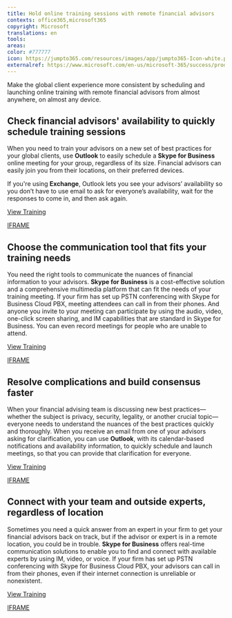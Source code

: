 ```yaml
---
title: Hold online training sessions with remote financial advisors
contexts: office365,microsoft365
copyright: Microsoft
translations: en
tools: 
areas: 
color: #777777
icon: https://jumpto365.com/resources/images/app/jumpto365-Icon-white.png
externalref: https://www.microsoft.com/en-us/microsoft-365/success/productivitylibrary/hold-online-training-sessions-with-remote-financial-advisors
---
```

Make the global client experience more consistent by scheduling and launching online training with remote financial advisors from almost anywhere, on almost any device.


## Check financial advisors' availability to quickly schedule training sessions

When you need to train your advisors on a new set of best practices for your global clients, use **Outlook** to easily schedule a **Skype for Business** online meeting for your group, regardless of its size. Financial advisors can easily join you from their locations, on their preferred devices.

If you're using **Exchange**, Outlook lets you see your advisors’ availability so you don’t have to use email to ask for everyone’s availability, wait for the responses to come in, and then ask again.

[View Training](https://support.office.com/article/Schedule-a-meeting-with-other-people-5C9877BC-AB91-4A7C-99FB-B0B68D7EA94F)

[IFRAME](https://www.microsoft.com/en-us/videoplayer/embed/RE1UPmM)

## Choose the communication tool that fits your training needs

You need the right tools to communicate the nuances of financial information to your advisors. **Skype for Business** is a cost-effective solution and a comprehensive multimedia platform that can fit the needs of your training meeting. If your firm has set up PSTN conferencing with Skype for Business Cloud PBX, meeting attendees can call in from their phones. And anyone you invite to your meeting can participate by using the audio, video, one-click screen sharing, and IM capabilities that are standard in Skype for Business. You can even record meetings for people who are unable to attend.

[View Training](https://support.office.com/article/Communicate-with-voice-and-video-c1fb68bb-fdfc-4bf5-af41-2ac88e9b6fb0)

[IFRAME](https://www.microsoft.com/en-us/videoplayer/embed/RE1UF1x)

## Resolve complications and build consensus faster

When your financial advising team is discussing new best practices—whether the subject is privacy, security, legality, or another crucial topic—everyone needs to understand the nuances of the best practices quickly and thoroughly. When you receive an email from one of your advisors asking for clarification, you can use **Outlook**, with its calendar-based notifications and availability information, to quickly schedule and launch meetings, so that you can provide that clarification for everyone. 

[View Training](https://support.office.com/article/Schedule-a-meeting-with-other-people-5C9877BC-AB91-4A7C-99FB-B0B68D7EA94F)

[IFRAME](https://www.microsoft.com/en-us/videoplayer/embed/RE1TEum)

## Connect with your team and outside experts, regardless of location

Sometimes you need a quick answer from an expert in your firm to get your financial advisors back on track, but if the advisor or expert is in a remote location, you could be in trouble. **Skype for Business** offers real-time communication solutions to enable you to find and connect with available experts by using IM, video, or voice. If your firm has set up PSTN conferencing with Skype for Business Cloud PBX, your advisors can call in from their phones, even if their internet connection is unreliable or nonexistent.

[View Training](https://support.office.com/article/Video-Communicate-your-way-c50059a4-9114-4c81-8581-bd4fd6e97fc6)

[IFRAME](https://www.microsoft.com/en-us/videoplayer/embed/RE1UMKP)

